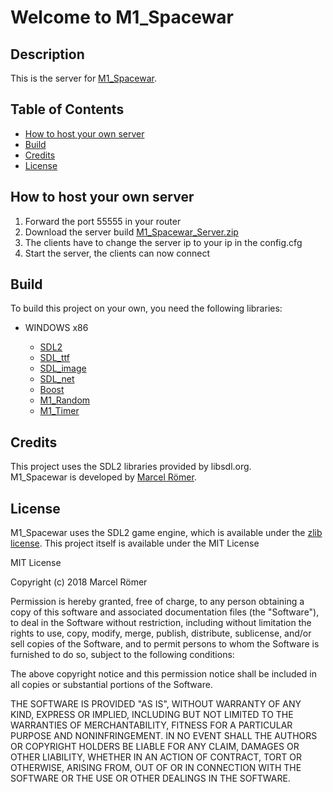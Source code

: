 # Welcome to M1_Spacewar

## Description
This is the server for [M1_Spacewar](https://github.com/mirogon/M1_Spacewar).  

## Table of Contents
* [How to host your own server](#how-to-host-your-own-server)
* [Build](#build)
* [Credits](#credits)
* [License](#license)

## How to host your own server

1. Forward the port 55555 in your router
2. Download the server build [M1_Spacewar_Server.zip](/build/M1_Spacewar_Server.zip)
3. The clients have to change the server ip to your ip in the config.cfg
4. Start the server, the clients can now connect

## Build
To build this project on your own, you need the following libraries:

* WINDOWS x86

	* [SDL2](https://www.libsdl.org/download-2.0.php)
	* [SDL_ttf](https://www.libsdl.org/projects/SDL_ttf/)
	* [SDL_image](https://www.libsdl.org/projects/SDL_image/)
	* [SDL_net](https://www.libsdl.org/projects/SDL_net/)
	* [Boost](http://www.boost.org/doc/libs/1_66_0/more/getting_started/windows.html)
	* [M1_Random](/lib/M1Random/)
	* [M1_Timer](/lib/M1Timer/)

	
	
## Credits

This project uses the SDL2 libraries provided by libsdl.org.  
M1_Spacewar is developed by [Marcel Römer](https://github.com/mirogon).

## License

M1_Spacewar uses the SDL2 game engine, which is available under the [zlib license](http://www.gzip.org/zlib/zlib_license.html).
This project itself is available under the MIT License

MIT License

Copyright (c) 2018 Marcel Römer

Permission is hereby granted, free of charge, to any person obtaining a copy
of this software and associated documentation files (the "Software"), to deal
in the Software without restriction, including without limitation the rights
to use, copy, modify, merge, publish, distribute, sublicense, and/or sell
copies of the Software, and to permit persons to whom the Software is
furnished to do so, subject to the following conditions:

The above copyright notice and this permission notice shall be included in all
copies or substantial portions of the Software.

THE SOFTWARE IS PROVIDED "AS IS", WITHOUT WARRANTY OF ANY KIND, EXPRESS OR
IMPLIED, INCLUDING BUT NOT LIMITED TO THE WARRANTIES OF MERCHANTABILITY,
FITNESS FOR A PARTICULAR PURPOSE AND NONINFRINGEMENT. IN NO EVENT SHALL THE
AUTHORS OR COPYRIGHT HOLDERS BE LIABLE FOR ANY CLAIM, DAMAGES OR OTHER
LIABILITY, WHETHER IN AN ACTION OF CONTRACT, TORT OR OTHERWISE, ARISING FROM,
OUT OF OR IN CONNECTION WITH THE SOFTWARE OR THE USE OR OTHER DEALINGS IN THE
SOFTWARE.